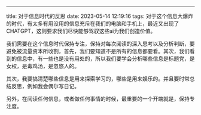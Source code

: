 ---
title: 对于信息时代的反思
date: 2023-05-14 12:19:16
tags:
对于这个信息大爆炸的时代，有太多有用没用的信息充斥在我们的电脑和手机上，最近又出现了CHATGPT，这则要求我们尽快能够驾驭这些ai为我们创造价值。

我们需要在这个信息时代保持专注，保持对每次阅读的深入思考以及分析判断，要避免被流量资本所收割，首先，我们要知道不是所有的信息都要看。其次，我们看到的信息中，有一些也是没有用处的，所以我们要学会分析哪些信息是标题党，是女权，是毒鸡汤，是忽悠人的。

其次，我要搞清楚哪些信息是用来探索学习的，哪些是用来娱乐的。并且要时常总结反思，例如我会偶尔写日记。


另外，在阅读任何信息，或者做任何事情的时候，最重要的一个开端就是，保持专注度。